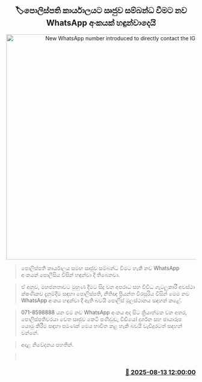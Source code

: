 <p align='center'><b><h2 align='center' title='New WhatsApp number introduced to directly contact the IGP's office'>🏷පොලිස්පති කාර්යාලයට ඍජුව සම්බන්ධ වීමට නව WhatsApp අංකයක් හඳුන්වාදෙයි</h2></b></p>
<p align='center'><img src='https://helakuru.sgp1.cdn.digitaloceanspaces.com/esana/images/lib/srilanka-police[1].jpg' width='600' alt='New WhatsApp number introduced to directly contact the IGP's office'></p>

> පොලිස්පති කාර්යාලය සමඟ ඍජුව සම්බන්ධ වීමට හැකි නව WhatsApp අංකයක් පොලීසිය විසින් හඳුන්වා දී තිබෙනවා.

> ඒ අනුව, මහජනතාවට මුහුණ දීමට සිදු වන අපරාධ සහ විවිධ ගැටලුකාරී අවස්ථා ක්ෂණිකව දැනුම්දීම සඳහා පොලිස්පති, නීතිඥ ප්‍රියන්ත වීරසූරිය විසින් මෙම නව WhatsApp අංකය හඳුන්වා දී ඇති බවයි පොලිස් මූලස්ථානය සඳහන් කළේ.

> 071-8598888 යන එම නව WhatsApp අංකය අද සිට ක්‍රියාත්මක වන අතර, පොලිස්පතිවරයා වෙත ඍජුව කෙටි පණිවුඩ, වීඩියෝ දර්ශන සහ ඡායාරූප යොමු කිරීම සඳහා පමණක් මෙය භාවිත කළ හැකි බවයි වැඩිදුරටත් සඳහන් වන්නේ.

> අදාළ නිවේදනය පහතින්.

>  



<h3 align='right'><a href='https://www.helakuru.lk/esana/p/112659/'>📅 2025-08-13 12:00:00</a></h3>
